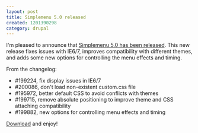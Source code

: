 ```yaml
--- 
layout: post
title: Simplemenu 5.0 released
created: 1201390298
category: drupal
---
```

I'm pleased to announce that <a href="http://drupal.org/project/simplemenu">Simplemenu 5.0 has been released</a>. This new release fixes issues with IE6/7, improves compatibility with different themes, and adds some new options for controlling the menu effects and timing.

From the changelog: 

- #199224, fix display issues in IE6/7 
- #200086, don't load non-existent custom.css file
- #195972, better default CSS to avoid conflicts with themes
- #199715, remove absolute positioning to improve theme and CSS attaching compatibility
- #199882, new options for controlling menu effects and timing

<a href="http://ftp.drupal.org/files/projects/simplemenu-5.x-5.0.tar.gz">Download</a> and enjoy!
